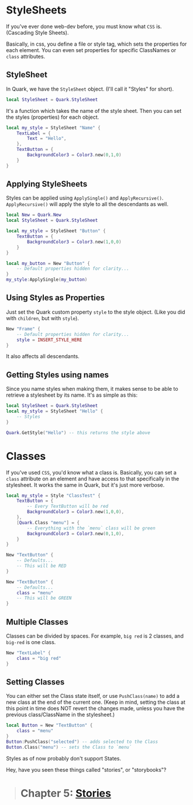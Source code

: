# StyleSheets

If you've ever done web-dev before, you must know what `CSS` is. (Cascading Style Sheets).

Basically, in css, you define a file or style tag, which sets the properties for each element. You can even set properties for specific ClassNames or `class` attributes.

## StyleSheet

In Quark, we have the `StyleSheet` object. (I'll call it "Styles" for short).

```lua
local StyleSheet = Quark.StyleSheet
```

It's a function which takes the name of the style sheet. Then you can set the styles (properties) for each object.

```lua
local my_style = StyleSheet "Name" {
    TextLabel = {
        Text = "Hello",
    },
    TextButton = {
        BackgroundColor3 = Color3.new(0,1,0)
    }
}
```

## Applying StyleSheets

Styles can be applied using `ApplySingle()` and `ApplyRecursive()`.
`ApplyRecursive()` will apply the style to all the descendants as well.

```lua
local New = Quark.New
local StyleSheet = Quark.StyleSheet

local my_style = StyleSheet "Button" {
    TextButton = {
        BackgroundColor3 = Color3.new(1,0,0)
    }
}
```

```lua
local my_button = New "Button" {
    -- Default properties hidden for clarity...
}
my_style:ApplySingle(my_button)
```

## Using Styles as Properties

Just set the Quark custom property `style` to the style object. (Like you did with `children`, but with `style`).

```lua
New "Frame" {
    -- Default properties hidden for clarity...
    style = INSERT_STYLE_HERE
}
```

It also affects all descendants.

## Getting Styles using names

Since you name styles when making them, it makes sense to be able to retrieve a stylesheet by its name. It's as simple as this:

```lua
local StyleSheet = Quark.StyleSheet
local my_style = StyleSheet "Hello" {
    -- Styles
}

Quark.GetStyle("Hello") -- this returns the style above
```

# Classes

If you've used `CSS`, you'd know what a class is. Basically, you can set a `class` attribute on an element and have access to that specifically in the stylesheet. It works the same in Quark, but it's just more verbose.

```lua
local my_style = Style "ClassTest" {
    TextButton = {
        -- Every TextButton will be red
        BackgroundColor3 = Color3.new(1,0,0),
    },
    [Quark.Class "menu"] = {
        -- Everything with the `menu` class will be green
        BackgroundColor3 = Color3.new(0,1,0),
    }
}
```

```lua
New "TextButton" {
    -- Defaults...
    -- This will be RED
}

New "TextButton" {
    -- Defaults...
    class = "menu"
    -- This will be GREEN
}
```

## Multiple Classes

Classes can be divided by spaces. For example, `big red` is 2 classes, and `big-red` is one class.

```lua
New "TextLabel" {
    class = "big red"
}
```

## Setting Classes

You can either set the Class state itself, or use `PushClass(name)` to add a new class at the end of the current one. (Keep in mind, setting the class at this point in time does NOT revert the changes made, unless you have the previous class/ClassName in the stylesheet.)

```lua
local Button = New "TextButton" {
    class = "menu"
}
Button:PushClass("selected") -- adds selected to the Class
Button.Class("menu") -- sets the Class to `menu`
```

Styles as of now probably don't support States.

Hey, have you seen these things called "stories", or "storybooks"?

> # Chapter 5: [Stories](5.Stories.md)
